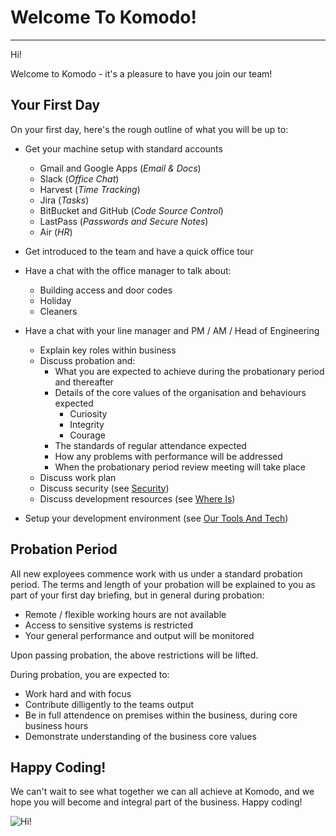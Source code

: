 # Welcome To Komodo!
---

Hi!

Welcome to Komodo - it's a pleasure to have you join our team!

## Your First Day

On your first day, here's the rough outline of what you will be up to:

 - Get your machine setup with standard accounts
   - Gmail and Google Apps (_Email & Docs_)
   - Slack (_Office Chat_)
   - Harvest (_Time Tracking_)
   - Jira (_Tasks_)
   - BitBucket and GitHub (_Code Source Control_)
   - LastPass (_Passwords and Secure Notes_)
   - Air (_HR_)
   
 - Get introduced to the team and have a quick office tour
 
 - Have a chat with the office manager to talk about:
   - Building access and door codes
   - Holiday
   - Cleaners
   
 - Have a chat with your line manager and PM / AM / Head of Engineering
   - Explain key roles within business
   - Discuss probation and:
     - What you are expected to achieve during the probationary period and thereafter
     - Details of the core values of the organisation and behaviours expected
         - Curiosity
         - Integrity
         - Courage
     - The standards of regular attendance expected
     - How any problems with performance will be addressed
     - When the probationary period review meeting will take place
   - Discuss work plan
   - Discuss security (see [Security](#Security))
   - Discuss development resources (see [Where Is](#WhereIs))
   
 - Setup your development environment (see [Our Tools And Tech](#OurToolsAndText))

## Probation Period

All new exployees commence work with us under a standard probation period. The terms and length of your probation will be explained to you as part of your first day briefing, but in general during probation:

 - Remote / flexible working hours are not available
 - Access to sensitive systems is restricted
 - Your general performance and output will be monitored

Upon passing probation, the above restrictions will be lifted.

During probation, you are expected to:

 - Work hard and with focus
 - Contribute dilligently to the teams output
 - Be in full attendence on premises within the business, during core business hours
 - Demonstrate understanding of the business core values

## Happy Coding!

We can't wait to see what together we can all achieve at Komodo, and we hope you will become and integral part of the business. Happy coding!

![Hi!](https://media1.giphy.com/media/ASd0Ukj0y3qMM/giphy.gif?cid=790b7611bd3b249205df182e164ef9801d4367aaa127e686&rid=giphy.gif)



